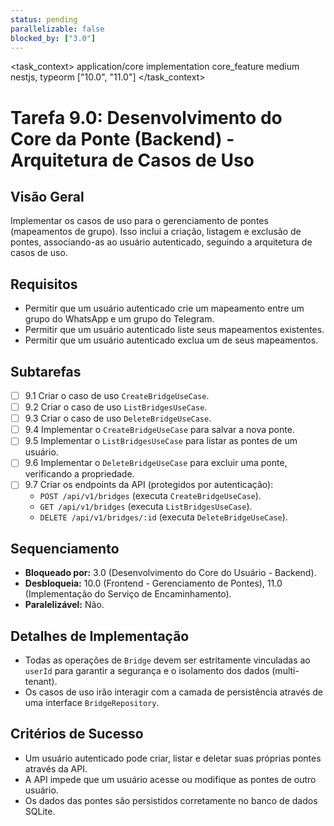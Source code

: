 ```yaml
---
status: pending
parallelizable: false
blocked_by: ["3.0"]
---
```


<task_context>
<domain>application/core</domain>
<type>implementation</type>
<scope>core_feature</scope>
<complexity>medium</complexity>
<dependencies>nestjs, typeorm</dependencies>
<unblocks>["10.0", "11.0"]</unblocks>
</task_context>

# Tarefa 9.0: Desenvolvimento do Core da Ponte (Backend) - Arquitetura de Casos de Uso

## Visão Geral
Implementar os casos de uso para o gerenciamento de pontes (mapeamentos de grupo). Isso inclui a criação, listagem e exclusão de pontes, associando-as ao usuário autenticado, seguindo a arquitetura de casos de uso.

## Requisitos
- Permitir que um usuário autenticado crie um mapeamento entre um grupo do WhatsApp e um grupo do Telegram.
- Permitir que um usuário autenticado liste seus mapeamentos existentes.
- Permitir que um usuário autenticado exclua um de seus mapeamentos.

## Subtarefas
- [ ] 9.1 Criar o caso de uso `CreateBridgeUseCase`.
- [ ] 9.2 Criar o caso de uso `ListBridgesUseCase`.
- [ ] 9.3 Criar o caso de uso `DeleteBridgeUseCase`.
- [ ] 9.4 Implementar o `CreateBridgeUseCase` para salvar a nova ponte.
- [ ] 9.5 Implementar o `ListBridgesUseCase` para listar as pontes de um usuário.
- [ ] 9.6 Implementar o `DeleteBridgeUseCase` para excluir uma ponte, verificando a propriedade.
- [ ] 9.7 Criar os endpoints da API (protegidos por autenticação):
    - `POST /api/v1/bridges` (executa `CreateBridgeUseCase`).
    - `GET /api/v1/bridges` (executa `ListBridgesUseCase`).
    - `DELETE /api/v1/bridges/:id` (executa `DeleteBridgeUseCase`).

## Sequenciamento
- **Bloqueado por:** 3.0 (Desenvolvimento do Core do Usuário - Backend).
- **Desbloqueia:** 10.0 (Frontend - Gerenciamento de Pontes), 11.0 (Implementação do Serviço de Encaminhamento).
- **Paralelizável:** Não.

## Detalhes de Implementação
- Todas as operações de `Bridge` devem ser estritamente vinculadas ao `userId` para garantir a segurança e o isolamento dos dados (multi-tenant).
- Os casos de uso irão interagir com a camada de persistência através de uma interface `BridgeRepository`.

## Critérios de Sucesso
- Um usuário autenticado pode criar, listar e deletar suas próprias pontes através da API.
- A API impede que um usuário acesse ou modifique as pontes de outro usuário.
- Os dados das pontes são persistidos corretamente no banco de dados SQLite.
